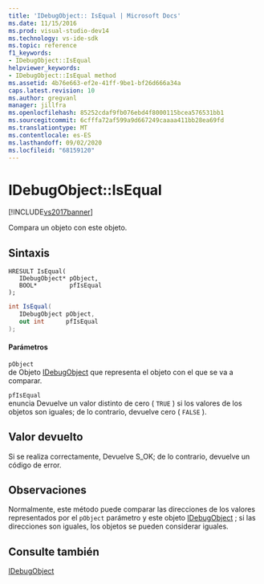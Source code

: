 ```yaml
---
title: 'IDebugObject:: IsEqual | Microsoft Docs'
ms.date: 11/15/2016
ms.prod: visual-studio-dev14
ms.technology: vs-ide-sdk
ms.topic: reference
f1_keywords:
- IDebugObject::IsEqual
helpviewer_keywords:
- IDebugObject::IsEqual method
ms.assetid: 4b76e663-ef2e-41ff-9be1-bf26d666a34a
caps.latest.revision: 10
ms.author: gregvanl
manager: jillfra
ms.openlocfilehash: 85252cdaf9fb076ebd4f8000115bcea576531bb1
ms.sourcegitcommit: 6cfffa72af599a9d667249caaaa411bb28ea69fd
ms.translationtype: MT
ms.contentlocale: es-ES
ms.lasthandoff: 09/02/2020
ms.locfileid: "68159120"
---
```

# <a name="idebugobjectisequal"></a>IDebugObject::IsEqual
[!INCLUDE[vs2017banner](../../../includes/vs2017banner.md)]

Compara un objeto con este objeto.  
  
## <a name="syntax"></a>Sintaxis  
  
```cpp#  
HRESULT IsEqual(   
   IDebugObject* pObject,  
   BOOL*         pfIsEqual  
);  
```  
  
```csharp  
int IsEqual(  
   IDebugObject pObject,  
   out int      pfIsEqual  
);  
```  
  
#### <a name="parameters"></a>Parámetros  
 `pObject`  
 de Objeto [IDebugObject](../../../extensibility/debugger/reference/idebugobject.md) que representa el objeto con el que se va a comparar.  
  
 `pfIsEqual`  
 enuncia Devuelve un valor distinto de cero ( `TRUE` ) si los valores de los objetos son iguales; de lo contrario, devuelve cero ( `FALSE` ).  
  
## <a name="return-value"></a>Valor devuelto  
 Si se realiza correctamente, Devuelve S_OK; de lo contrario, devuelve un código de error.  
  
## <a name="remarks"></a>Observaciones  
 Normalmente, este método puede comparar las direcciones de los valores representados por el `pObject` parámetro y este objeto [IDebugObject](../../../extensibility/debugger/reference/idebugobject.md) ; si las direcciones son iguales, los objetos se pueden considerar iguales.  
  
## <a name="see-also"></a>Consulte también  
 [IDebugObject](../../../extensibility/debugger/reference/idebugobject.md)
